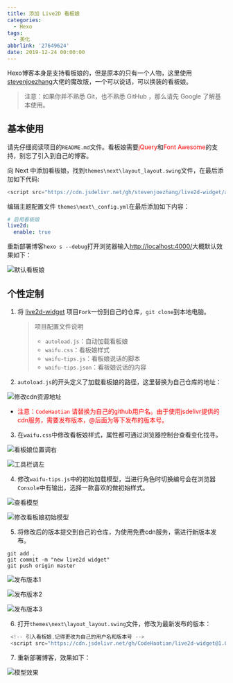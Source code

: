 ```yaml
---
title: 添加 Live2D 看板娘
categories:
  - Hexo
tags:
  - 美化
abbrlink: '27649624'
date: 2019-12-24 00:00:00
---
```


Hexo博客本身是支持看板娘的，但是原本的只有一个人物，这里使用[stevenjoezhang](https://github.com/stevenjoezhang/live2d-widget)大佬的魔改版，一个可以说话，可以换装的看板娘。
> 注意：如果你并不熟悉 Git，也不熟悉 GitHub ，那么请先 Google 了解基本使用。

<!-- more -->	

## 基本使用

请先仔细阅读项目的`README.md`文件。看板娘需要<font color='red'>jQuery</font>和<font color='red'>Font Awesome</font>的支持，别忘了引入到自己的博客。

向 Next 中添加看板娘，找到`themes\next\layout_layout.swing`文件，在最后添加如下代码:
```js
<script src="https://cdn.jsdelivr.net/gh/stevenjoezhang/live2d-widget/autoload.js"></script>
```
编辑主题配置文件 `themes\next\_config.yml`在最后添加如下内容：
```yml
# 启用看板娘
live2d:
  enable: true
```
重新部署博客`hexo s --debug`打开浏览器输入[http://localhost:4000/](http://localhost:4000/)大概默认效果如下：

![默认看板娘](https://s2.ax1x.com/2019/12/24/lCO0hQ.png)

## 个性定制

1. 将 [live2d-widget](https://github.com/stevenjoezhang/live2d-widget) 项目`Fork`一份到自己的仓库，`git clone`到本地电脑。

    > 项目配置文件说明
    > - `autoload.js`：自动加载看板娘
    > - `waifu.css`：看板娘样式
    > - `waifu-tips.js`：看板娘说话的脚本
    > - `waifu-tips.json`：看板娘说话的内容

2. `autoload.js`的开头定义了加载看板娘的路径，这里替换为自己仓库的地址：

![修改cdn资源地址](https://s2.ax1x.com/2019/12/24/lCjJdf.png)


- <font color='red'>注意：`CodeHaotian` 请替换为自己的github用户名。由于使用jsdelivr提供的cdn服务，需要发布版本，@后面为等下发布的版本号。</font>

3. 在`waifu.css`中修改看板娘样式，属性都可通过浏览器控制台查看变化找寻。

![看板娘位置调右](https://s2.ax1x.com/2019/12/24/lCvPk8.png)

![工具栏调左](https://s2.ax1x.com/2019/12/24/lCvscd.png)

4. 修改`waifu-tips.js`中的初始加载模型，当进行角色时切换编号会在浏览器`Console`中有输出，选择一款喜欢的做初始样式。

![查看模型](https://s2.ax1x.com/2019/12/24/lCvXNT.png)

![修改看板娘初始模型](https://s2.ax1x.com/2019/12/24/lCxQbt.png)

5. 将修改后的版本提交到自己的仓库，为使用免费cdn服务，需进行新版本发布。
```shell
git add .
git commit -m "new live2d widget"
git push origin master
```
![发布版本1](https://s2.ax1x.com/2019/12/24/lCxY8g.png)

![发布版本2](https://s2.ax1x.com/2019/12/24/lCxBV0.png)

![发布版本3](https://s2.ax1x.com/2019/12/24/lCx4Vx.png)

6. 打开`themes\next\layout_layout.swing`文件，修改为最新发布的版本：
```js
 <!-- 引入看板娘,记得更改为自己的用户名和版本号 -->
 <script src="https://cdn.jsdelivr.net/gh/CodeHaotian/live2d-widget@1.0.0/autoload.js"></script>
```
7. 重新部署博客，效果如下：

![模型效果](https://i.loli.net/2020/01/28/5OmMfH7qb48I9So.png)